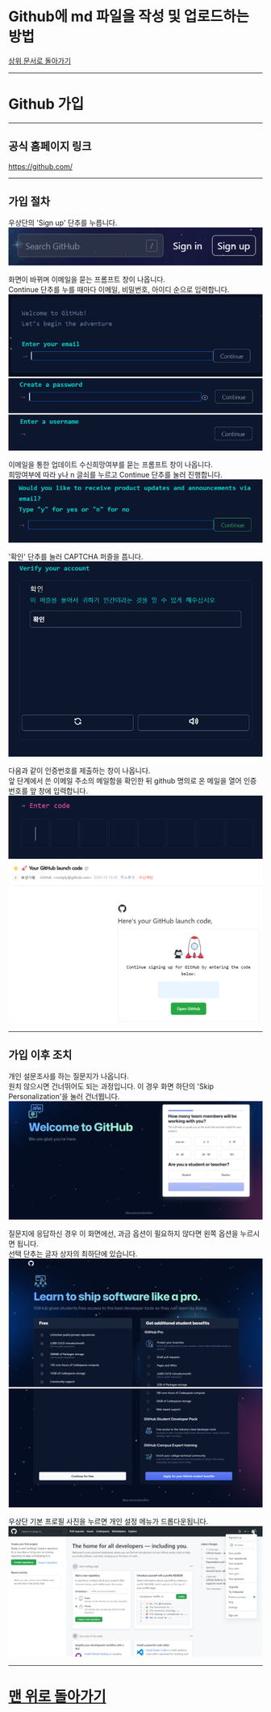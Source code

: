 Github에 md 파일을 작성 및 업로드하는 방법
=======================================
[상위 문서로 돌아가기](How%20to%20write%20and%20upload%20markdown%20file%20to%20Github.md)  

---

# Github 가입

---

## 공식 홈페이지 링크
https://github.com/  

---

## 가입 절차
우상단의 'Sign up' 단추를 누릅니다.  
![00](./images/how_to_write_md/signingithub_00.png)

화면이 바뀌며 이메일을 묻는 프롬프트 창이 나옵니다.  
Continue 단추를 누를 때마다 이메일, 비밀번호, 아이디 순으로 입력합니다.  
![01](./images/how_to_write_md/signingithub_01.png)
![02](./images/how_to_write_md/signingithub_02.png)
![03](./images/how_to_write_md/signingithub_03.png)

이메일을 통한 업데이트 수신희망여부를 묻는 프롬프트 창이 나옵니다.  
희망여부에 따라 y나 n 글쇠를 누르고 Continue 단추를 눌러 진행합니다.  
![04](./images/how_to_write_md/signingithub_04.png)

'확인' 단추를 눌러 CAPTCHA 퍼즐을 풉니다.  
![05](./images/how_to_write_md/signingithub_05.png)

다음과 같이 인증번호를 제출하는 창이 나옵니다.  
앞 단계에서 쓴 이메일 주소의 메일함을 확인한 뒤 github 명의로 온 메일을 열어 인증번호를 앞 창에 입력합니다.  
![06](./images/how_to_write_md/signingithub_06.png)
![07](./images/how_to_write_md/signingithub_07.png)

---

## 가입 이후 조치
개인 설문조사를 하는 질문지가 나옵니다.  
원치 않으시면 건너뛰어도 되는 과정입니다. 이 경우 화면 하단의 'Skip Personalization'을 눌러 건너뜁니다.  
![08](./images/how_to_write_md/signingithub_08.png)

질문지에 응답하신 경우 이 화면에선, 과금 옵션이 필요하지 않다면 왼쪽 옵션을 누르시면 됩니다.  
선택 단추는 글자 상자의 최하단에 있습니다.  
![09](./images/how_to_write_md/signingithub_09.png)
![10](./images/how_to_write_md/signingithub_10.png)

우상단 기본 프로필 사진을 누르면 개인 설정 메뉴가 드롭다운됩니다.  
![11](./images/how_to_write_md/signingithub_11.png)

---

# [맨 위로 돌아가기](#github-가입)

